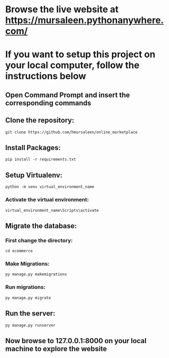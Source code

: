 # Browse the live website at https://mursaleen.pythonanywhere.com/
# If you want to setup this project on your local computer, follow the instructions below
## Open Command Prompt and insert the corresponding commands 
## Clone the repository: 
```git clone https://github.com/hmursaleen/online_marketplace```
## Install Packages: 
```pip install -r requirements.txt```
## Setup Virtualenv: 
```python -m venv virtual_environment_name```
### Activate the virtual environment: 
```virtual_environment_name\Scripts\activate```

## Migrate the database:
### First change the directory: 
```cd ecommerce```
### Make Migrations: 
```py manage.py makemigrations```
### Run migrations: 
```py manage.py migrate```

## Run the server: 
```py manage.py runserver```
## Now browse to 127.0.0.1:8000 on your local machine to explore the website
